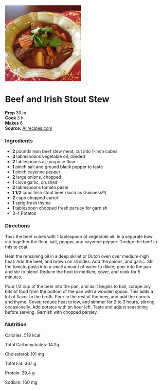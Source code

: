 [![](/images/495af533-5758-45ef-9f29-10ccb51bee6a.jpg)](http://images.media-allrecipes.com/userphotos/250x250/377755.jpg)

#  Beef and Irish Stout Stew

**Prep** 30 m  
**Cook** 3 h  
**Makes** 6  
**Source:** [Allrecipes.com](http://allrecipes.com/recipe/70298/beef-and-irish-stout-stew/)

###  Ingredients

  *  **2** pounds lean beef stew meat, cut into 1-inch cubes
  *  **3** tablespoons vegetable oil, divided
  *  **2** tablespoons all-purpose flour
  *  **1** pinch salt and ground black pepper to taste
  *  **1** pinch cayenne pepper
  *  **2** large onions, chopped
  *  **1** clove garlic, crushed
  *  **2** tablespoons tomato paste
  *  **1 1/2** cups Irish stout beer (such as Guinness®)
  *  **2** cups chopped carrot
  *  **1** sprig fresh thyme
  *  **1** tablespoon chopped fresh parsley for garnish
  *  3-4 Potatos

###  Directions

Toss the beef cubes with 1 tablespoon of vegetable oil. In a separate bowl,
stir together the flour, salt, pepper, and cayenne pepper. Dredge the beef in
this to coat.

Heat the remaining oil in a deep skillet or Dutch oven over medium-high heat.
Add the beef, and brown on all sides. Add the onions, and garlic. Stir the
tomato paste into a small amount of water to dilute; pour into the pan and
stir to blend. Reduce the heat to medium, cover, and cook for 5 minutes.

Pour 1/2 cup of the beer into the pan, and as it begins to boil, scrape any
bits of food from the bottom of the pan with a wooden spoon. This adds a lot
of flavor to the broth. Pour in the rest of the beer, and add the carrots and
thyme. Cover, reduce heat to low, and simmer for 2 to 3 hours, stirring
occasionally. 
Add potatos with an hour left.
Taste and adjust seasoning before serving. Garnish with chopped
parsley.

###  Nutrition

Calories: 518 kcal

Total Carbohydrates: 14.2g

Cholesterol: 101 mg

Total Fat: 36.1 g

Protein: 29.4 g

Sodium: 160 mg

